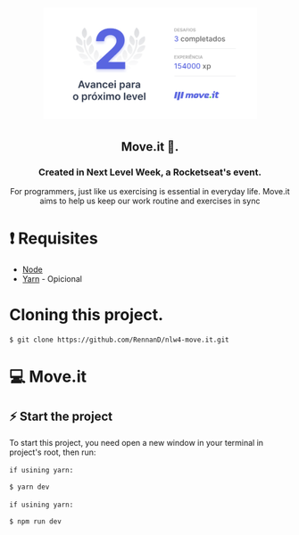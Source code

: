 <h1 align="center" background="#2193f6">
    <img src = "./.github/moveit.png" height = "200px" />
</h1>

<h2 align="center">
    Move.it 🤩.
</h2>

<h3 align="center">
    Created in Next Level Week, a Rocketseat's event. 
</h3>

<p align="center">
    For programmers, just like us exercising is essential in everyday life.
    Move.it aims to help us keep our work routine and exercises in sync
</p>

# ❗️ Requisites

- [Node](https://nodejs.org/en/)
- [Yarn](https://yarnpkg.com/lang/en/) - Opicional

# Cloning this project.

```
$ git clone https://github.com/RennanD/nlw4-move.it.git
```

# 💻 Move.it

<!-- <h1 align="center">
    <img src ="./.github/smartphone.svg" width="200px" />
</h1> -->

## ⚡️ Start the project

To start this project, you need open a new window in your terminal in project's root, then run:

`if usining yarn:`

```bash
$ yarn dev
```
`if usining yarn:`

```bash
$ npm run dev
```

<!-- <h1 >
  <img src ="./.github/transfer.gif" height="360px">
</h1> -->
